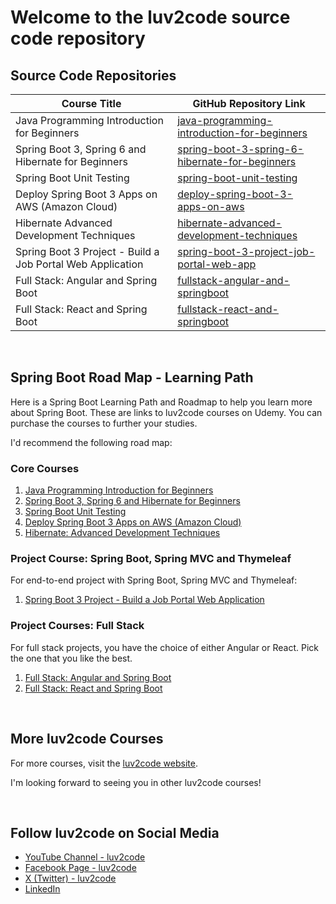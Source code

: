 # Welcome to the luv2code source code repository

## Source Code Repositories
| Course Title                                              | GitHub Repository Link                                                                                     |
|-----------------------------------------------------------|-----------------------------------------------------------------------------------------------------------|
| Java Programming Introduction for Beginners               | [java-programming-introduction-for-beginners](https://github.com/darbyluv2code/java-programming-introduction-for-beginners)         |
| Spring Boot 3, Spring 6 and Hibernate for Beginners       | [spring-boot-3-spring-6-hibernate-for-beginners](https://github.com/darbyluv2code/spring-boot-3-spring-6-hibernate-for-beginners)     |
| Spring Boot Unit Testing                                  | [spring-boot-unit-testing](https://github.com/darbyluv2code/spring-boot-unit-testing)                                                         |
| Deploy Spring Boot 3 Apps on AWS (Amazon Cloud)           | [deploy-spring-boot-3-apps-on-aws](https://github.com/darbyluv2code/deploy-spring-boot-3-apps-on-aws)                                         |
| Hibernate Advanced Development Techniques                 | [hibernate-advanced-development-techniques](https://github.com/darbyluv2code/hibernate-advanced-development-techniques)                       |
| Spring Boot 3 Project - Build a Job Portal Web Application| [spring-boot-3-project-job-portal-web-app](https://github.com/darbyluv2code/spring-boot-3-project-job-portal-web-app)                         |
| Full Stack: Angular and Spring Boot                       | [fullstack-angular-and-springboot](https://github.com/darbyluv2code/fullstack-angular-and-springboot)                                         |
| Full Stack: React and Spring Boot                         | [fullstack-react-and-springboot](https://github.com/darbyluv2code/fullstack-react-and-springboot)                                             |
  
&#8287;
## Spring Boot Road Map - Learning Path

Here is a Spring Boot Learning Path and Roadmap to help you learn more about Spring Boot. These are links to luv2code courses on Udemy. You can purchase the courses to further your studies.

I'd recommend the following road map:

### Core Courses
1. [Java Programming Introduction for Beginners](https://www.udemy.com/course/java-intro-for-beginners/?referralCode=325F0EA33466DA1D8710)
1. [Spring Boot 3, Spring 6 and Hibernate for Beginners](http://www.luv2code.com/spring-github)
1. [Spring Boot Unit Testing](https://www.udemy.com/course/spring-boot-unit-testing/?referralCode=4184DE360D78A70932EE)
1. [Deploy Spring Boot 3 Apps on AWS (Amazon Cloud)](https://www.udemy.com/course/deploy-spring-boot-3-apps-to-aws/?referralCode=DCE8981B59C70BA6BDBF)
1. [Hibernate: Advanced Development Techniques](https://www.udemy.com/course/hibernate-tutorial-advanced/?referralCode=6FB9E2BA9AF54A4C9E69)

### Project Course: Spring Boot, Spring MVC and Thymeleaf
For end-to-end project with Spring Boot, Spring MVC and Thymeleaf:
1. [Spring Boot 3 Project - Build a Job Portal Web Application](https://www.udemy.com/course/spring-boot-project-job-portal-web-app/?referralCode=BB9301596150194B61E2)

### Project Courses: Full Stack
For full stack projects, you have the choice of either Angular or React. Pick the one that you like the best.
1. [Full Stack: Angular and Spring Boot](https://www.udemy.com/course/full-stack-angular-spring-boot-tutorial/?referralCode=2264F90C65A86316BB6B)
1. [Full Stack: React and Spring Boot](https://www.udemy.com/course/full-stack-react-and-java-spring-boot-the-developer-guide/?referralCode=4325FA579FD3D313E28D)

&#8287;
## More luv2code Courses
For more courses, visit the [luv2code website](https://www.luv2code.com). 

I'm looking forward to seeing you in other luv2code courses! 

&#8287;
## Follow luv2code on Social Media
* [YouTube Channel - luv2code](https://www.youtube.com/user/luv2codetv?sub_confirmation=1)
* [Facebook Page - luv2code](https://www.facebook.com/luv2codetv)
* [X (Twitter) - luv2code](https://twitter.com/luv2codetv)
* [LinkedIn](https://www.linkedin.com/in/chaddarby/)
